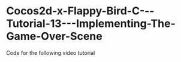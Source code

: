 Cocos2d-x-Flappy-Bird-C---Tutorial-13---Implementing-The-Game-Over-Scene
========================================================================

Code for the following video tutorial 
